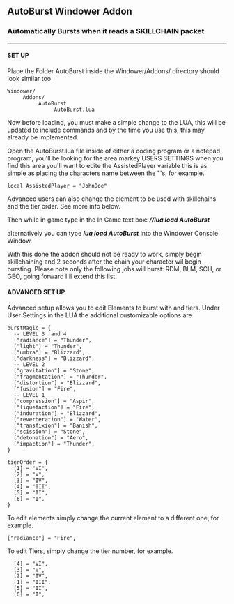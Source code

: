 ## AutoBurst Windower Addon
### Automatically Bursts when it reads a SKILLCHAIN packet

---

#### SET UP

Place the Folder AutoBurst inside the Windower/Addons/ directory should look similar too

```
Windower/
     Addons/
          AutoBurst
               AutoBurst.lua
```

Now before loading, you must make a simple change to the LUA, this will be updated to include commands and by the time you use this, this may already be implemented. 

Open the AutoBurst.lua file inside of either a coding program or a notepad program, you'll be looking for the area markey USERS SETTINGS when you find this area you'll want to edite the AssistedPlayer variable this is as simple as placing the characters name between the "'s, for example.

```
local AssistedPlayer = "JohnDoe"
```

Advanced users can also change the element to be used with skillchains and the tier order. See more info below.

Then while in game type in the In Game text box:
***//lua load AutoBurst***

alternatively you can type 
***lua load AutoBurst***
into the Windower Console Window.

With this done the addon should not be ready to work, simply begin skillchaining and 2 seconds after the chain your character wil begin bursting. Please note only the following jobs will burst: RDM, BLM, SCH, or GEO, going forward I'll extend this list.


#### ADVANCED SET UP
Advanced setup allows you to edit Elements to burst with and tiers. Under User Settings in the LUA the additional customizable options are

```
burstMagic = {
  -- LEVEL 3  and 4
  ["radiance"] = "Thunder",
  ["light"] = "Thunder",
  ["umbra"] = "Blizzard",
  ["darkness"] = "Blizzard",
  -- LEVEL 2
  ["gravitation"] = "Stone",
  ["fragmentation"] = "Thunder",
  ["distortion"] = "Blizzard",
  ["fusion"] = "Fire",
  -- LEVEL 1
  ["compression"] = "Aspir",
  ["liquefaction"] = "Fire",
  ["induration"] = "Blizzard",
  ["reverberation"] = "Water",
  ["transfixion"] = "Banish",
  ["scission"] = "Stone",
  ["detonation"] = "Aero",
  ["impaction"] = "Thunder",
}

tierOrder = {
  [1] = "VI",
  [2] = "V",
  [3] = "IV",
  [4] = "III",
  [5] = "II",
  [6] = "I",
}
```

To edit elements simply change the current element to a different one, for example.

```
["radiance"] = "Fire",
```

To edit Tiers, simply change the tier number, for example.

```
  [4] = "VI",
  [3] = "V",
  [2] = "IV",
  [1] = "III",
  [5] = "II",
  [6] = "I",
```




